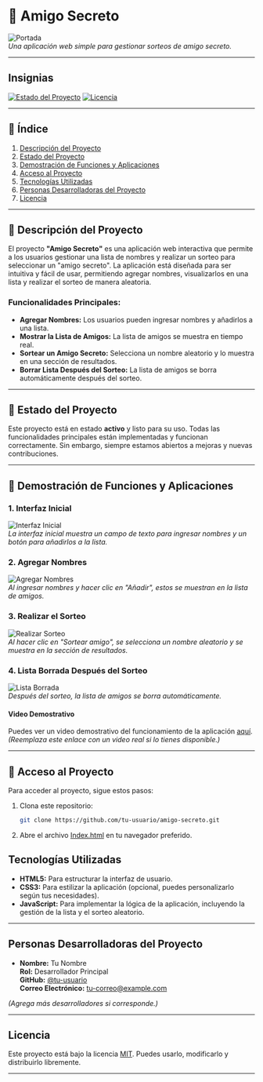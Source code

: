 # 🎉 Amigo Secreto

![Portada](https://via.placeholder.com/800x400?text=Amigo+Secreto)  
*Una aplicación web simple para gestionar sorteos de amigo secreto.*

---

## Insignias

[![Estado del Proyecto](https://img.shields.io/badge/Estado-Activo-brightgreen)](https://github.com/tu-usuario/amigo-secreto)
[![Licencia](https://img.shields.io/badge/Licencia-MIT-blue)](https://opensource.org/licenses/MIT)

---

## 📑 Índice

1. [Descripción del Proyecto](#descripción-del-proyecto)
2. [Estado del Proyecto](#estado-del-proyecto)
3. [Demostración de Funciones y Aplicaciones](#demostración-de-funciones-y-aplicaciones)
4. [Acceso al Proyecto](#acceso-al-proyecto)
5. [Tecnologías Utilizadas](#tecnologías-utilizadas)
6. [Personas Desarrolladoras del Proyecto](#personas-desarrolladoras-del-proyecto)
7. [Licencia](#licencia)

---

## 📝 Descripción del Proyecto

El proyecto **"Amigo Secreto"** es una aplicación web interactiva que permite a los usuarios gestionar una lista de nombres y realizar un sorteo para seleccionar un "amigo secreto". La aplicación está diseñada para ser intuitiva y fácil de usar, permitiendo agregar nombres, visualizarlos en una lista y realizar el sorteo de manera aleatoria.

### Funcionalidades Principales:
- **Agregar Nombres:** Los usuarios pueden ingresar nombres y añadirlos a una lista.
- **Mostrar la Lista de Amigos:** La lista de amigos se muestra en tiempo real.
- **Sortear un Amigo Secreto:** Selecciona un nombre aleatorio y lo muestra en una sección de resultados.
- **Borrar Lista Después del Sorteo:** La lista de amigos se borra automáticamente después del sorteo.

---

## 🚀 Estado del Proyecto

Este proyecto está en estado **activo** y listo para su uso. Todas las funcionalidades principales están implementadas y funcionan correctamente. Sin embargo, siempre estamos abiertos a mejoras y nuevas contribuciones.

---

## 🎥 Demostración de Funciones y Aplicaciones

### 1. Interfaz Inicial
![Interfaz Inicial](https://via.placeholder.com/600x400?text=Interfaz+Inicial)  
*La interfaz inicial muestra un campo de texto para ingresar nombres y un botón para añadirlos a la lista.*

### 2. Agregar Nombres
![Agregar Nombres](https://via.placeholder.com/600x400?text=Agregar+Nombres)  
*Al ingresar nombres y hacer clic en "Añadir", estos se muestran en la lista de amigos.*

### 3. Realizar el Sorteo
![Realizar Sorteo](https://via.placeholder.com/600x400?text=Realizar+Sorteo)  
*Al hacer clic en "Sortear amigo", se selecciona un nombre aleatorio y se muestra en la sección de resultados.*

### 4. Lista Borrada Después del Sorteo
![Lista Borrada](https://via.placeholder.com/600x400?text=Lista+Borrada)  
*Después del sorteo, la lista de amigos se borra automáticamente.*

#### Video Demostrativo
Puedes ver un video demostrativo del funcionamiento de la aplicación [aquí](https://www.youtube.com/watch?v=placeholder). *(Reemplaza este enlace con un video real si lo tienes disponible.)*

---

## 🔗 Acceso al Proyecto

Para acceder al proyecto, sigue estos pasos:

1. Clona este repositorio:
   ```bash
   git clone https://github.com/tu-usuario/amigo-secreto.git
2. Abre el archivo [Index.html](#index.html) en tu navegador preferido.

## Tecnologías Utilizadas

- **HTML5:** Para estructurar la interfaz de usuario.
- **CSS3:** Para estilizar la aplicación (opcional, puedes personalizarlo según tus necesidades).
- **JavaScript:** Para implementar la lógica de la aplicación, incluyendo la gestión de la lista y el sorteo aleatorio.

---

## Personas Desarrolladoras del Proyecto

- **Nombre:** Tu Nombre  
  **Rol:** Desarrollador Principal  
  **GitHub:** [@tu-usuario](https://github.com/tu-usuario)  
  **Correo Electrónico:** tu-correo@example.com  

*(Agrega más desarrolladores si corresponde.)*

---

## Licencia

Este proyecto está bajo la licencia [MIT](https://opensource.org/licenses/MIT). Puedes usarlo, modificarlo y distribuirlo libremente.

---

